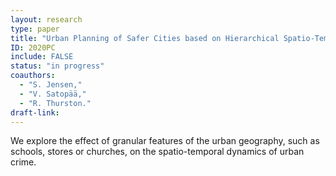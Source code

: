 ```yaml
---
layout: research
type: paper
title: "Urban Planning of Safer Cities based on Hierarchical Spatio-Temporal Forecasting of Crime"
ID: 2020PC
include: FALSE
status: "in progress"
coauthors:
  - "S. Jensen,"
  - "V. Satopää,"
  - "R. Thurston."
draft-link:
---
```


We explore the effect of granular features of the urban geography, such as schools, stores or churches, on the spatio-temporal dynamics of urban crime.
